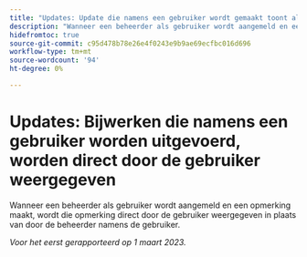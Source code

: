 ```yaml
---
title: "Updates: Update die namens een gebruiker wordt gemaakt toont als direct van de gebruiker"
description: "Wanneer een beheerder als gebruiker wordt aangemeld en een opmerking maakt, wordt die opmerking direct door de gebruiker weergegeven in plaats van door de beheerder namens de gebruiker."
hidefromtoc: true
source-git-commit: c95d478b78e26e4f0243e9b9ae69ecfbc016d696
workflow-type: tm+mt
source-wordcount: '94'
ht-degree: 0%

---
```



# Updates: Bijwerken die namens een gebruiker worden uitgevoerd, worden direct door de gebruiker weergegeven

Wanneer een beheerder als gebruiker wordt aangemeld en een opmerking maakt, wordt die opmerking direct door de gebruiker weergegeven in plaats van door de beheerder namens de gebruiker.

_Voor het eerst gerapporteerd op 1 maart 2023._

